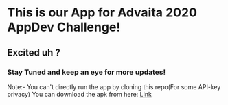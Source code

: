 # This is our App for Advaita 2020 AppDev Challenge!

## Excited uh ?

### Stay Tuned and keep an eye for more updates!

Note:- You can't directly run the app by cloning this repo(For some API-key privacy)
You can download the apk from here: [Link](https://drive.google.com/drive/folders/1N46mGkXwy6byL2iBHR31jJDSp_6-yNtL?usp=sharing)